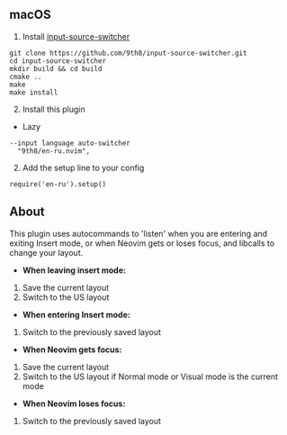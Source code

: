 ## macOS
1. Install [input-source-switcher](https://github.com/vovkasm/input-source-switcher)
```
git clone https://github.com/9th8/input-source-switcher.git
cd input-source-switcher
mkdir build && cd build
cmake ..
make
make install
```
2. Install this plugin
* Lazy
```
--input language auto-switcher
  "9th8/en-ru.nvim",
```
2. Add the setup line to your config
```
require('en-ru').setup()
```


## About
This plugin uses autocommands to 'listen' when you are entering and exiting Insert mode, or when Neovim gets or loses focus, and libcalls to change your layout.

* **When leaving insert mode:**
1) Save the current layout
2) Switch to the US layout

* **When entering Insert mode:**
1. Switch to the previously saved layout

* **When Neovim gets focus:**
1. Save the current layout
2. Switch to the US layout if Normal mode or Visual mode is the current mode

* **When Neovim loses focus:**
1. Switch to the previously saved layout

